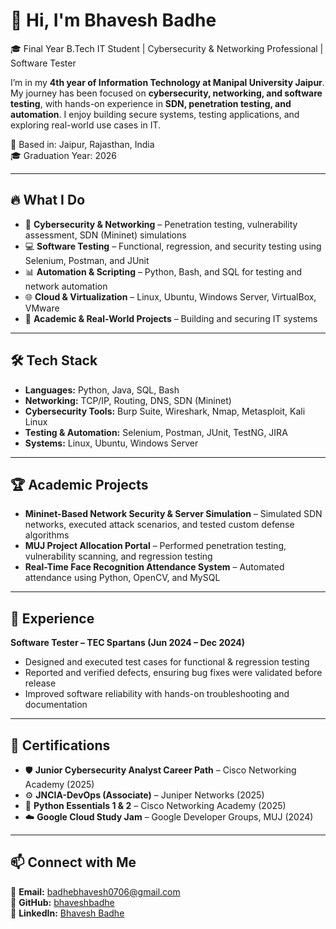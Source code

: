 # 👋 Hi, I'm Bhavesh Badhe  

🎓 Final Year B.Tech IT Student | Cybersecurity & Networking Professional | Software Tester  

I’m in my **4th year of Information Technology at Manipal University Jaipur**.  
My journey has been focused on **cybersecurity, networking, and software testing**, with hands-on experience in **SDN, penetration testing, and automation**. I enjoy building secure systems, testing applications, and exploring real-world use cases in IT.  

📍 Based in: Jaipur, Rajasthan, India  
🎓 Graduation Year: 2026  

---

## 🔥 What I Do  

- 🔐 **Cybersecurity & Networking** – Penetration testing, vulnerability assessment, SDN (Mininet) simulations  
- 💻 **Software Testing** – Functional, regression, and security testing using Selenium, Postman, and JUnit  
- 📊 **Automation & Scripting** – Python, Bash, and SQL for testing and network automation  
- 🌐 **Cloud & Virtualization** – Linux, Ubuntu, Windows Server, VirtualBox, VMware  
- 🚀 **Academic & Real-World Projects** – Building and securing IT systems  

---

## 🛠 Tech Stack  

- **Languages:** Python, Java, SQL, Bash  
- **Networking:** TCP/IP, Routing, DNS, SDN (Mininet)  
- **Cybersecurity Tools:** Burp Suite, Wireshark, Nmap, Metasploit, Kali Linux  
- **Testing & Automation:** Selenium, Postman, JUnit, TestNG, JIRA  
- **Systems:** Linux, Ubuntu, Windows Server  

---

## 🏆 Academic Projects  

- **Mininet-Based Network Security & Server Simulation** – Simulated SDN networks, executed attack scenarios, and tested custom defense algorithms  
- **MUJ Project Allocation Portal** – Performed penetration testing, vulnerability scanning, and regression testing  
- **Real-Time Face Recognition Attendance System** – Automated attendance using Python, OpenCV, and MySQL  

---

## 💼 Experience  

**Software Tester – TEC Spartans (Jun 2024 – Dec 2024)**  
- Designed and executed test cases for functional & regression testing  
- Reported and verified defects, ensuring bug fixes were validated before release  
- Improved software reliability with hands-on troubleshooting and documentation  

---

## 📜 Certifications  

- 🛡️ **Junior Cybersecurity Analyst Career Path** – Cisco Networking Academy (2025)  
- ⚙️ **JNCIA-DevOps (Associate)** – Juniper Networks (2025)  
- 🐍 **Python Essentials 1 & 2** – Cisco Networking Academy (2025)  
- ☁️ **Google Cloud Study Jam** – Google Developer Groups, MUJ (2024)  

---

## 📫 Connect with Me  

📧 **Email:** badhebhavesh0706@gmail.com  
🔗 **GitHub:** [bhaveshbadhe](https://github.com/bhaveshbadhe)  
💼 **LinkedIn:** [Bhavesh Badhe](https://www.linkedin.com/in/bhavesh-badhe)  


<!---
bhaveshbadhe/bhaveshbadhe is a ✨ special ✨ repository because its `README.md` (this file) appears on your GitHub profile.
You can click the Preview link to take a look at your changes.
--->
